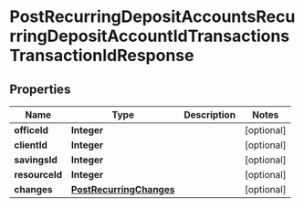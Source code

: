 
# PostRecurringDepositAccountsRecurringDepositAccountIdTransactionsTransactionIdResponse

## Properties
Name | Type | Description | Notes
------------ | ------------- | ------------- | -------------
**officeId** | **Integer** |  |  [optional]
**clientId** | **Integer** |  |  [optional]
**savingsId** | **Integer** |  |  [optional]
**resourceId** | **Integer** |  |  [optional]
**changes** | [**PostRecurringChanges**](PostRecurringChanges.md) |  |  [optional]



